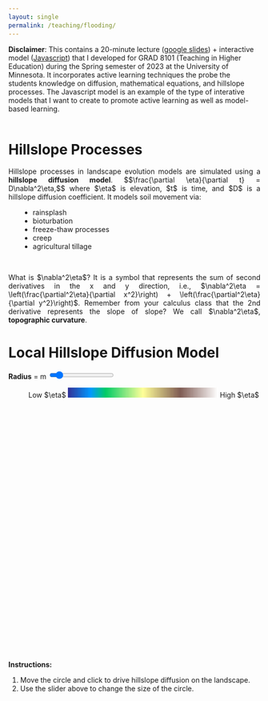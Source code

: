 ```yaml
---
layout: single
permalink: /teaching/flooding/
---
```


<html>
<head>
<style>
	 ul.parameters {
			 -webkit-column-count: 3;
			 -moz-column-count: 3;
			 -o-column-count: 3;
			  column-count: 3; 
			  border:2px solid #808080;
  			padding-left: 10px;
      }
	 ul.bc {
			 -webkit-column-count: 3;
			 -moz-column-count: 3;
			 -o-column-count: 3;
			  column-count: 2; 
      }
</style>
<script src="https://polyfill.io/v3/polyfill.min.js?features=es6"></script>
<script id="MathJax-script" async src="https://cdn.jsdelivr.net/npm/mathjax@3/es5/tex-mml-chtml.js"></script>
<script>
  MathJax = {
    tex: {
      inlineMath: [['$', '$']]
    }
  };
</script>

<meta name="viewport" content="width=device-width, initial-scale=1">
<style>
</style>
</head>
<body>
<b>Disclaimer</b>: This contains a 20-minute lecture (<a href="https://docs.google.com/presentation/d/1He0NAFRBt6n9554vKKsNbIOvWnyVwRKkI5TqjpAgwHY/edit?usp=sharing">google slides</a>) + interactive model (<a href="/teaching/diffuse/">Javascript</a>) that I developed for GRAD 8101 (Teaching in Higher Education) during the Spring semester of 2023 at the University of Minnesota. It incorporates active learning techniques the probe the students knowledge on diffusion, mathematical equations, and hillslope processes. The Javascript model is an example of the type of interative models that I want to create to promote active learning as well as model-based learning.
<br>
<br>
<h1><b><span>Hillslope Processes</span></b></h1>
	<p style="text-align:justify">Hillslope processes in landscape evolution models are simulated using a <b>hillslope diffusion model</b>.
		$$\frac{\partial \eta}{\partial t} = D\nabla^2\eta,$$
		where $\eta$ is elevation, $t$ is time, and $D$ is a hillslope diffusion coefficient. It models soil movement via:</p>
		<ul style="margin-left:25px">
			<li>rainsplash</li> 
			<li>bioturbation</li> 
			<li>freeze-thaw processes</li>
			<li>creep</li>
			<li>agricultural tillage</li>
		</ul>
<br>
<p style="text-align:justify">What is <span title="Laplacian of elevation">$\nabla^2\eta$</span>? It is a symbol that represents the sum of second derivatives in the x and y direction, i.e., $\nabla^2\eta = \left(\frac{\partial^2\eta}{\partial x^2}\right) + \left(\frac{\partial^2\eta}{\partial y^2}\right)$. Remember from your calculus class that the 2nd derivative represents the slope of slope? We call $\nabla^2\eta$, <b>topographic curvature</b>.</p>

<h1><b>Local Hillslope Diffusion Model</b></h1>
		<div class="slidecontainer">
			<b>Radius</b> = <span id="rad_output"></span> m
		  <input type="range" min="100" max="1000" value="200" class="slider" id="rad_Range">
		</div>
	<figure style="width:500px;height:500px" class="align-center">
		<script src="/assets/js/colormap.js" type="text/javascript"></script>
		<canvas id="DiffuseCanvas" width="500" height="500" onmousedown="mouse_down(event)" onmouseup = "mouse_up(event)" onmousemove = "diffuse_loc(event)" onmouseout = "mouse_up(event)"></canvas>
		<script src="https://cdnjs.cloudflare.com/ajax/libs/jquery/3.6.0/jquery.js" type="text/javascript"></script>
		<script src="https://cdnjs.cloudflare.com/ajax/libs/jquery-csv/1.0.11/jquery.csv.js" type="text/javascript"></script>
		<script src="/assets/js/diffuse_TroutCreek.js" type="text/javascript"></script>
		<figcaption class="text-center"> Low $\eta$ <img src="/assets/images/terrain.png" style = "width:300px;height:20px;display: inline-block"> High $\eta$</figcaption>
	</figure>
	<br>
	<p style="text-align:justify">
		<b>Instructions:</b>
		<ol>
			<li>Move the circle and click to drive hillslope diffusion on the landscape.</li>
			<li>Use the slider above to change the size of the circle.</li>
		</ol>
	</p>
</body>
</html>




